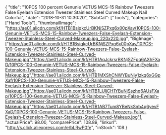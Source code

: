 {
	"title": "10PCS 100 percent Genunie VETUS MCS-15 Rainbow Tweezers False Eyelash Extension Tweezer Stainless Steel Curved Makeup Nail Colorful",
	"date": "2018-10-31 10:30:20",
	"SubCat": ["Tools"],
	"categories": ["Hand Tools"],
	"thumbnailImage": "https://ae01.alicdn.com/kf/HTB1BsiqkcUrBKNjSZPxq6x00pXav/10PCS-100-Genunie-VETUS-MCS-15-Rainbow-Tweezers-False-Eyelash-Extension-Tweezer-Stainless-Steel-Curved-Makeup.jpg_220x220.jpg",
	"BigImage": ["https://ae01.alicdn.com/kf/HTB1BsiqkcUrBKNjSZPxq6x00pXav/10PCS-100-Genunie-VETUS-MCS-15-Rainbow-Tweezers-False-Eyelash-Extension-Tweezer-Stainless-Steel-Curved-Makeup.jpg","https://ae01.alicdn.com/kf/HTB1AqJckrsrBKNjSZFpq6AXhFXaD/10PCS-100-Genunie-VETUS-MCS-15-Rainbow-Tweezers-False-Eyelash-Extension-Tweezer-Stainless-Steel-Curved-Makeup.jpg","https://ae01.alicdn.com/kf/HTB1MXShCNWYBuNjy1zkq6xGGpXaf/10PCS-100-Genunie-VETUS-MCS-15-Rainbow-Tweezers-False-Eyelash-Extension-Tweezer-Stainless-Steel-Curved-Makeup.jpg","https://ae01.alicdn.com/kf/HTB1LUljCH1YBuNjSszhq6AUsFXap/10PCS-100-Genunie-VETUS-MCS-15-Rainbow-Tweezers-False-Eyelash-Extension-Tweezer-Stainless-Steel-Curved-Makeup.jpg","https://ae01.alicdn.com/kf/HTB1AB7Tum8YBeNkSnb4q6yevFXaD/10PCS-100-Genunie-VETUS-MCS-15-Rainbow-Tweezers-False-Eyelash-Extension-Tweezer-Stainless-Steel-Curved-Makeup.jpg"],
	"actualPrice": 98.00,
	"comparePrice": 108.89,
	"linkurl": "http://s.click.aliexpress.com/e/bLRwP0fe",
	"inStock": 108
}

